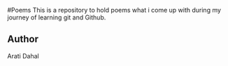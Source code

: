 #Poems
This is a repository to hold poems what i come up with during my journey of learning git and Github.

## Author
Arati Dahal
